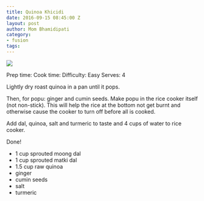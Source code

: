 ```yaml
---
title: Quinoa Khicidi
date: 2016-09-15 08:45:00 Z
layout: post
author: Mom Bhamidipati
category:
- fusion
tags: 
---
```


<img src="png/.png" />

Prep time: 
Cook time: 
Difficulty: Easy
Serves: 4

Lightly dry roast quinoa in a pan until it pops.

Then, for popu: ginger and cumin seeds. Make popu in the rice cooker itself (not non-stick). This will help the rice at the bottom not get burnt and otherwise cause the cooker to turn off before all is cooked.

Add dal, quinoa, salt and turmeric to taste and 4 cups of water to rice cooker.

Done!

<ul>
    <li>1 cup sprouted moong dal</li>
    <li>1 cup sprouted matki dal</li>
    <li>1.5 cup raw quinoa</li>
    <li>ginger</li>
    <li>cumin seeds</li>
    <li>salt</li>
    <li>turmeric</li>
</ul>